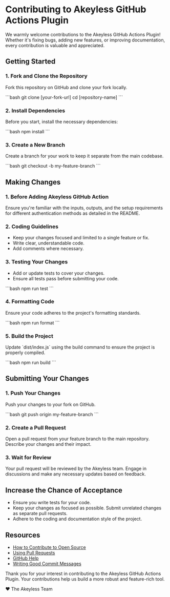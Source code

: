 # Contributing to Akeyless GitHub Actions Plugin

We warmly welcome contributions to the Akeyless GitHub Actions Plugin! Whether it's fixing bugs, adding new features, or improving documentation, every contribution is valuable and appreciated.

## Getting Started

### 1. Fork and Clone the Repository
Fork this repository on GitHub and clone your fork locally.

\`\`\`bash
git clone [your-fork-url]
cd [repository-name]
\`\`\`

### 2. Install Dependencies
Before you start, install the necessary dependencies:

\`\`\`bash
npm install
\`\`\`

### 3. Create a New Branch
Create a branch for your work to keep it separate from the main codebase.

\`\`\`bash
git checkout -b my-feature-branch
\`\`\`

## Making Changes

### 1. Before Adding Akeyless GitHub Action
Ensure you're familiar with the inputs, outputs, and the setup requirements for different authentication methods as detailed in the README.

### 2. Coding Guidelines
- Keep your changes focused and limited to a single feature or fix.
- Write clear, understandable code.
- Add comments where necessary.

### 3. Testing Your Changes
- Add or update tests to cover your changes.
- Ensure all tests pass before submitting your code.

\`\`\`bash
npm run test
\`\`\`

### 4. Formatting Code
Ensure your code adheres to the project's formatting standards.

\`\`\`bash
npm run format
\`\`\`

### 5. Build the Project
Update \`dist/index.js\` using the build command to ensure the project is properly compiled.

\`\`\`bash
npm run build
\`\`\`

## Submitting Your Changes

### 1. Push Your Changes
Push your changes to your fork on GitHub.

\`\`\`bash
git push origin my-feature-branch
\`\`\`

### 2. Create a Pull Request
Open a pull request from your feature branch to the main repository. Describe your changes and their impact.

### 3. Wait for Review
Your pull request will be reviewed by the Akeyless team. Engage in discussions and make any necessary updates based on feedback.

## Increase the Chance of Acceptance

- Ensure you write tests for your code.
- Keep your changes as focused as possible. Submit unrelated changes as separate pull requests.
- Adhere to the coding and documentation style of the project.

## Resources
- [How to Contribute to Open Source](https://opensource.guide/how-to-contribute/)
- [Using Pull Requests](https://docs.github.com/en/github/collaborating-with-issues-and-pull-requests/about-pull-requests)
- [GitHub Help](https://docs.github.com/)
- [Writing Good Commit Messages](https://chris.beams.io/posts/git-commit/)

Thank you for your interest in contributing to the Akeyless GitHub Actions Plugin. Your contributions help us build a more robust and feature-rich tool.

❤️ The Akeyless Team